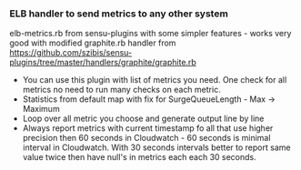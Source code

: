 ### ELB handler to send metrics to any other system

elb-metrics.rb from sensu-plugins with some simpler features - works very good with modified graphite.rb handler from https://github.com/szibis/sensu-plugins/tree/master/handlers/graphite/graphite.rb

* You can use this plugin with list of metrics you need. One check for all metrics no need to run many checks on each metric.
* Statistics from default map with fix for SurgeQueueLength - Max -> Maximum
* Loop over all metric you choose and generate output line by line
* Always report metrics with current timestamp fo all that use higher precision then 60 seconds in Cloudwatch - 60 seconds is minimal interval in Cloudwatch. With 30 seconds intervals better to report same value twice then have null's in metrics each each 30 seconds.

